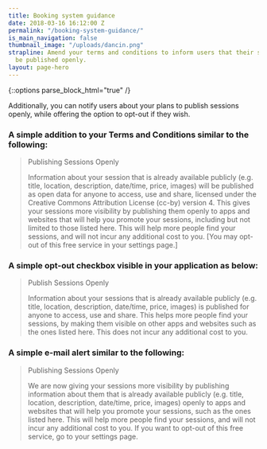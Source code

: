 ```yaml
---
title: Booking system guidance
date: 2018-03-16 16:12:00 Z
permalink: "/booking-system-guidance/"
is_main_navigation: false
thumbnail_image: "/uploads/dancin.png"
strapline: Amend your terms and conditions to inform users that their sessions will
  be published openly.
layout: page-hero
---
```


{::options parse_block_html="true" /}

<article>
<div class="one">
Additionally, you can notify users about your plans to publish sessions openly, while offering the option to opt-out if they wish.

### A simple addition to your Terms and Conditions similar to the following:

> Publishing Sessions Openly
>
> Information about your session that is already available publicly (e.g. title, location, description, date/time, price, images) will be published as open data for anyone to access, use and share, licensed under the Creative Commons Attribution License (cc-by) version 4. This gives your sessions more visibility by publishing them openly to apps and websites that will help you promote your sessions, including but not limited to those listed here. This will help more people find your sessions, and will not incur any additional cost to you. \[You may opt-out of this free service in your settings page.\]

### A simple opt-out checkbox visible in your application as below:

> Publish Sessions Openly
>
> Information about your sessions that is already available publicly (e.g. title, location, description, date/time, price, images) is published for anyone to access, use and share. This helps more people find your sessions, by making them visible on other apps and websites such as the ones listed here. This does not incur any additional cost to you.

### A simple e-mail alert similar to the following:

> Publishing Sessions Openly
>
> We are now giving your sessions more visibility by publishing information about them that is already available publicly (e.g. title, location, description, date/time, price, images) openly to apps and websites that will help you promote your sessions, such as the ones listed here. This will help more people find your sessions, and will not incur any additional cost to you. If you want to opt-out of this free service, go to your settings page.
> </div>
> </article>